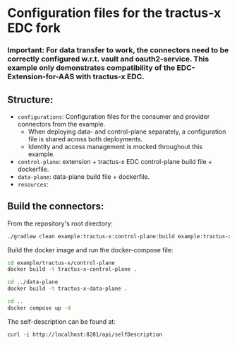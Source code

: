 # Configuration files for the tractus-x EDC fork

### Important: For data transfer to work, the connectors need to be correctly configured w.r.t. vault and oauth2-service. This example only demonstrates compatibility of the EDC-Extension-for-AAS with tractus-x EDC. 

## Structure:

- `configurations`: Configuration files for the consumer and provider connectors from the example.
    - When deploying data- and control-plane separately, a configuration file is shared across both deployments.
    - Identity and access management is mocked throughout this example.
- `control-plane`: extension + tractus-x EDC control-plane build file + dockerfile.
- `data-plane`: data-plane build file + dockerfile.
- `resources`:

## Build the connectors:

From the repository's root directory:

```sh
./gradlew clean example:tractus-x:control-plane:build example:tractus-x:data-plane:build -x test
```

Build the docker image and run the docker-compose file:

```sh
cd example/tractus-x/control-plane
docker build -t tractus-x-control-plane .

cd ../data-plane
docker build -t tractus-x-data-plane .

cd ..
docker compose up -d
```

The self-description can be found at:
```shell
curl -i http://localhost:8281/api/selfDescription
```